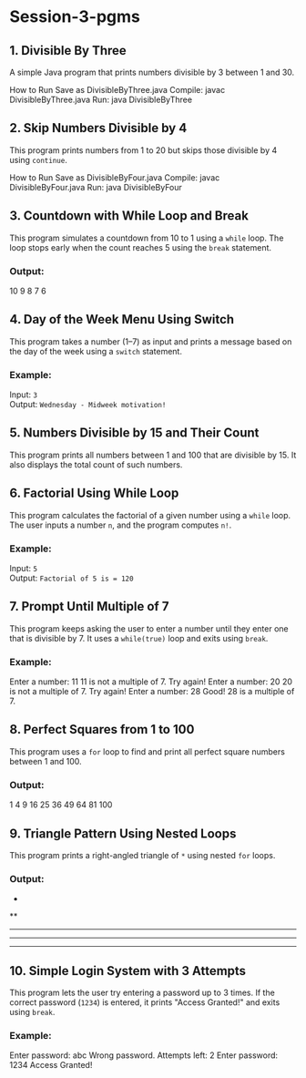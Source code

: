 # Session-3-pgms

## 1. Divisible By Three
A simple Java program that prints numbers divisible by 3 between 1 and 30.

How to Run
Save as DivisibleByThree.java
Compile: javac DivisibleByThree.java
Run: java DivisibleByThree

## 2. Skip Numbers Divisible by 4
This program prints numbers from 1 to 20 but skips those divisible by 4 using `continue`.

How to Run
Save as DivisibleByFour.java
Compile: javac DivisibleByFour.java
Run: java DivisibleByFour

## 3. Countdown with While Loop and Break
This program simulates a countdown from 10 to 1 using a `while` loop.
The loop stops early when the count reaches 5 using the `break` statement.

### Output:
10
9
8
7
6

## 4. Day of the Week Menu Using Switch
This program takes a number (1–7) as input and prints a message based on the day of the week using a `switch` statement.

### Example:
Input: `3`  
Output: `Wednesday - Midweek motivation!`

## 5. Numbers Divisible by 15 and Their Count
This program prints all numbers between 1 and 100 that are divisible by 15.
It also displays the total count of such numbers.

## 6. Factorial Using While Loop
This program calculates the factorial of a given number using a `while` loop.
The user inputs a number `n`, and the program computes `n!`.

### Example:
Input: `5`  
Output: `Factorial of 5 is = 120`

## 7. Prompt Until Multiple of 7
This program keeps asking the user to enter a number until they enter one that is divisible by 7. It uses a `while(true)` loop and exits using `break`.

### Example:
Enter a number: 11
11 is not a multiple of 7. Try again!
Enter a number: 20
20 is not a multiple of 7. Try again!
Enter a number: 28
Good! 28 is a multiple of 7.

## 8. Perfect Squares from 1 to 100
This program uses a `for` loop to find and print all perfect square numbers between 1 and 100.

### Output:
1
4
9
16
25
36
49
64
81
100

## 9. Triangle Pattern Using Nested Loops
This program prints a right-angled triangle of `*` using nested `for` loops.

### Output:
*
**
***
****
*****

## 10. Simple Login System with 3 Attempts
This program lets the user try entering a password up to 3 times. If the correct password (`1234`) is entered, it prints "Access Granted!" and exits using `break`.

### Example:
Enter password: abc
Wrong password. Attempts left: 2
Enter password: 1234
Access Granted!
